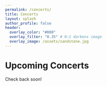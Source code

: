 ```yaml
---
permalink: /concerts/
title: Concerts
layout: splash
author_profile: false
header:
  overlay_color: "#000"
  overlay_filter: "0.35" # 0–1 darkens image
  overlay_image: /assets/sandstone.jpg
---
```


# Upcoming Concerts

Check back soon!
